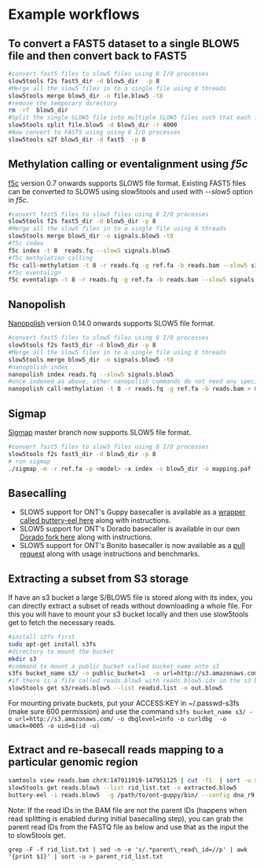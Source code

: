 # Example workflows

## To convert a FAST5 dataset to a single BLOW5 file and then convert back to FAST5

```bash
#convert fast5 files to slow5 files using 8 I/O processes
slow5tools f2s fast5_dir -d blow5_dir  -p 8
#Merge all the slow5 files in to a single file using 8 threads
slow5tools merge blow5_dir -o file.blow5 -t8
#remove the temporary directory
rm -rf  blow5_dir
#Split the single SLOW5 file into multiple SLOW5 files such that each file has 4000 reads
slow5tools split file.blow5 -d blow5_dir -r 4000
#Now convert to FAST5 using using 8 I/O processes
slow5tools s2f blow5_dir -d fast5  -p 8
```
## Methylation calling or eventalignment using *f5c*

[f5c](https://github.com/hasindu2008/f5c/) version 0.7 onwards supports SLOW5 file format. Existing FAST5 files can be converted to SLOW5 using slow5tools and used with *--slow5* option in *f5c*.

```bash
#convert fast5 files to slow5 files using 8 I/O processes
slow5tools f2s fast5_dir -d blow5_dir -p 8
#Merge all the slow5 files in to a single file using 8 threads
slow5tools merge blow5_dir -o signals.blow5 -t8
#f5c index
f5c index -t 8  reads.fq --slow5 signals.blow5
#f5c methylation calling
f5c call-methylation -t 8 -r reads.fq -g ref.fa -b reads.bam --slow5 signals.blow5 > meth.tsv
#f5c eventalign
f5c eventalign -t 8 -r reads.fq -g ref.fa -b reads.bam --slow5 signals.blow5 > meth.tsv
```

## Nanopolish

[Nanopolish](https://github.com/jts/nanopolish) version 0.14.0 onwards supports SLOW5 file format.

```bash
#convert fast5 files to slow5 files using 8 I/O processes
slow5tools f2s fast5_dir -d blow5_dir -p 8
#Merge all the slow5 files in to a single file using 8 threads
slow5tools merge blow5_dir -o signals.blow5 -t8
#nanopolish index
nanopolish index reads.fq --slow5 signals.blow5
#once indexed as above, other nanopolish commands do not need any special option. for insance for methylation calling:
nanopolish call-methylation -t 8 -r reads.fq -g ref.fa -b reads.bam > meth.tsv

```

##  Sigmap

[Sigmap](https://github.com/haowenz/sigmap) master branch now supports SLOW5 file format.

```bash
#convert fast5 files to slow5 files using 8 I/O processes
slow5tools f2s fast5_dir -d blow5_dir -p 8
# run sigmap
./sigmap -m -r ref.fa -p <model> -x index -s blow5_dir -o mapping.paf -t 8
```

## Basecalling

- SLOW5 support for ONT's Guppy basecaller is available as a [wrapper called buttery-eel here](https://github.com/Psy-Fer/buttery-eel) along with instructions.
- SLOW5 support for ONT's Dorado basecaller is available in our own [Dorado fork here](https://github.com/hiruna72/dorado/releases) along with instructions.
- SLOW5 support for ONT's Bonito basecaller is now available as a [pull request](https://github.com/nanoporetech/bonito/pull/252) along with usage instructions and benchmarks.

## Extracting a subset from S3 storage

If have an s3 bucket a large S/BLOW5 file is stored along with its index, you can directly extract a subset of reads without downloading a whole file. For this you will have to mount your s3 bucket locally and then use slow5tools get to fetch the necessary reads.

```bash
#install s3fs first
sudo apt-get install s3fs
#directory to mount the bucket
mkdir s3
#command to mount a public bucket called bucket_name onto s3
s3fs bucket_name s3/ -o public_bucket=1  -o url=http://s3.amazonaws.com/ -o dbglevel=info -o curldbg -o umask=0005 -o  uid=$(id -u)
#if there is a file called reads.blow5 with reads.blow5.idx in the s3 bucket, you can specify a list of read ids to slow5tools get
slow5tools get s3/reads.blow5 --list readid.list -o out.blow5
```

For mounting private buckets, put your ACCESS:KEY in ~/.passwd-s3fs (make sure 600 permission) and use the command `s3fs bucket_name s3/ -o url=http://s3.amazonaws.com/ -o dbglevel=info -o curldbg  -o umask=0005 -o uid=$(id -u)`

## Extract and re-basecall reads mapping to a particular genomic region

```bash
samtools view reads.bam chrX:147911919-147951125 | cut -f1  | sort -u > rid_list.txt
slow5tools get reads.blow5 --list rid_list.txt -o extracted.blow5
buttery-eel -i reads.blow5  -g /path/to/ont-guppy/bin/ --config dna_r9.4.1_450bps_sup.cfg --device 'cuda:all' -o extracted_sup.fastq #see https://github.com/Psy-Fer/buttery-eel/ for butter-eel options
```

Note: If the read IDs in the BAM file are not the parent IDs (happens when read splitting is enabled during initial basecalling step), you can grab the parent read IDs from the FASTQ file as below and use that as the input the to slow5tools get.
```
grep -F -f rid_list.txt | sed -n -e 's/.*parent\_read\_id=//p' | awk '{print $1}' | sort -u > parent_rid_list.txt
```